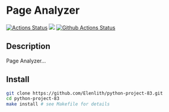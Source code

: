 # Page Analyzer
[![Actions Status](https://github.com/Elenlith/python-project-83/workflows/hexlet-check/badge.svg)](https://github.com/Elenlith/python-project-83/actions)
<a href="https://codeclimate.com/github/Elenlith/python-project-83/maintainability"><img src="https://api.codeclimate.com/v1/badges/6935b60f9d56dd425474/maintainability" /></a>
[![Github Actions Status](https://github.com/Elenlith/python-project-83/actions/workflows/pyci.yml/badge.svg)](https://github.com/Elenlith/python-project-83/actions)

## Description

Page Analyzer... 

## Install

```bash
git clone https://github.com/Elenlith/python-project-83.git
cd python-project-83
make install # see Makefile for details
```
